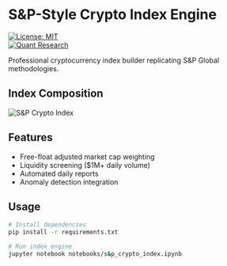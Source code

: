 # S&P-Style Crypto Index Engine  
[![License: MIT](https://img.shields.io/badge/License-MIT-yellow.svg)](LICENSE)  
[![Quant Research](https://img.shields.io/badge/Field-Quant_Finance-blue)](https://www.spglobal.com/spdji/en/index-family/cryptocurrency/)  

Professional cryptocurrency index builder replicating S&P Global methodologies.  

## Index Composition  
![S&P Crypto Index](https://raw.githubusercontent.com/ArpitPandey9/SP-Crypto-Index-Engine/main/reports/snp_crypto_index.png)  

## Features  
- Free-float adjusted market cap weighting  
- Liquidity screening ($1M+ daily volume)  
- Automated daily reports  
- Anomaly detection integration  

## Usage  
```bash  
# Install dependencies  
pip install -r requirements.txt  

# Run index engine  
jupyter notebook notebooks/s&p_crypto_index.ipynb  
